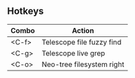 ## Hotkeys
| Combo |           Action           |
| ----- |           ------           |
| \<C-f> |  Telescope file fuzzy find |
| \<C-g> |     Telescope live grep    |
| \<C-o> |  Neo-tree filesystem right |
